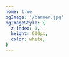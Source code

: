 ```yaml
---
home: true
bgImage: '/banner.jpg'
bgImageStyle: {
  z-index: 1,
  height: 600px,
  color: white,
}
---
```

